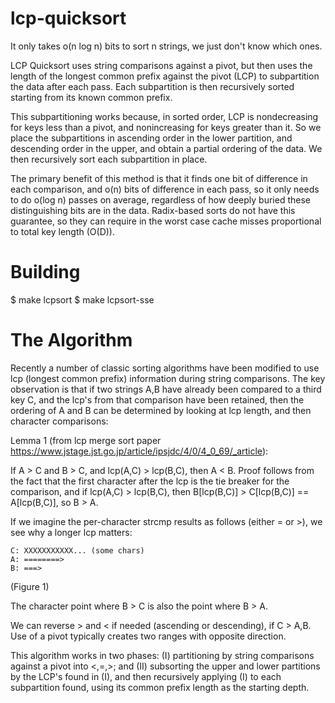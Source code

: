 lcp-quicksort
=============

It only takes o(n log n) bits to sort n strings, we just don't know which ones.

LCP Quicksort uses string comparisons against a pivot, but then uses the length of the longest common prefix against the pivot (LCP) to subpartition the data after each pass.  Each subpartition is then recursively sorted starting from its known common prefix.

This subpartitioning works because, in sorted order, LCP is nondecreasing for keys less than a pivot, and nonincreasing for keys greater than it.  So we place the subpartitions in ascending order in the lower partition, and descending order in the upper, and obtain a partial ordering of the data.  We then recursively sort each subpartition in place.

The primary benefit of this method is that it finds one bit of difference in each comparison, and o(n) bits of difference in each pass, so it only needs to do o(log n) passes on average, regardless of how deeply buried these distinguishing bits are in the data. Radix-based sorts do not have this guarantee, so they can require in the worst case cache misses proportional to total key length (O(D)).

Building
========

$ make lcpsort
$ make lcpsort-sse


The Algorithm
=============

Recently a number of classic sorting algorithms have been modified to use lcp (longest common prefix) information during string comparisons.
The key observation is that if two strings A,B have already been compared to a third key C, 
and the lcp's from that comparison have been retained, then
the ordering of A and B can be determined by looking at lcp length, and then character comparisons:

Lemma 1 (from lcp merge sort paper https://www.jstage.jst.go.jp/article/ipsjdc/4/0/4_0_69/_article):  

If A > C and B > C, and lcp(A,C) > lcp(B,C), then A < B. Proof follows from the fact that the first character
after the lcp is the tie breaker for the comparison, and if lcp(A,C) > lcp(B,C), then B[lcp(B,C)] > C[lcp(B,C)] == A[lcp(B,C)], so B > A.


If we imagine the per-character strcmp results as follows (either = or >), we see why a longer lcp matters:

    C: XXXXXXXXXXX... (some chars)
    A: ========>
    B: ===>

(Figure 1)

The character point where B > C is also the point where B > A.

We can reverse > and < if needed (ascending or descending), if C > A,B.  Use of a pivot typically creates two ranges with opposite direction.

This algorithm works in two phases: (I) partitioning by string comparisons against a pivot into <,=,>; and (II) subsorting the upper and lower partitions by
the LCP's found in (I), and then recursively applying (I) to each subpartition found, using its common prefix length as the starting depth.    




